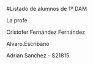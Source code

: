 #Listado de alumnos de 1º DAM

La profe


Cristofer Fernández Fernández

Alvaro.Escribano

Adrian Sanchez - S21815

